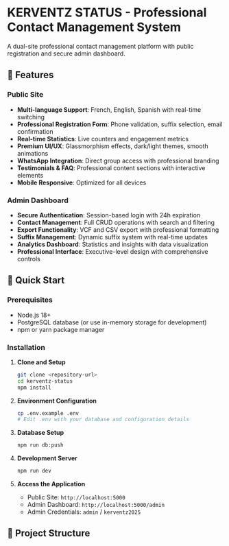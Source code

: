 # KERVENTZ STATUS - Professional Contact Management System

A dual-site professional contact management platform with public registration and secure admin dashboard.

## 🌟 Features

### Public Site
- **Multi-language Support**: French, English, Spanish with real-time switching
- **Professional Registration Form**: Phone validation, suffix selection, email confirmation
- **Real-time Statistics**: Live counters and engagement metrics
- **Premium UI/UX**: Glassmorphism effects, dark/light themes, smooth animations
- **WhatsApp Integration**: Direct group access with professional branding
- **Testimonials & FAQ**: Professional content sections with interactive elements
- **Mobile Responsive**: Optimized for all devices

### Admin Dashboard
- **Secure Authentication**: Session-based login with 24h expiration
- **Contact Management**: Full CRUD operations with search and filtering
- **Export Functionality**: VCF and CSV export with professional formatting
- **Suffix Management**: Dynamic suffix system with real-time updates
- **Analytics Dashboard**: Statistics and insights with data visualization
- **Professional Interface**: Executive-level design with comprehensive controls

## 🚀 Quick Start

### Prerequisites
- Node.js 18+ 
- PostgreSQL database (or use in-memory storage for development)
- npm or yarn package manager

### Installation

1. **Clone and Setup**
   ```bash
   git clone <repository-url>
   cd kerventz-status
   npm install
   ```

2. **Environment Configuration**
   ```bash
   cp .env.example .env
   # Edit .env with your database and configuration details
   ```

3. **Database Setup**
   ```bash
   npm run db:push
   ```

4. **Development Server**
   ```bash
   npm run dev
   ```

5. **Access the Application**
   - Public Site: `http://localhost:5000`
   - Admin Dashboard: `http://localhost:5000/admin`
   - Admin Credentials: `admin` / `kerventz2025`

## 📁 Project Structure

